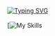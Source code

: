 <a href="https://git.io/typing-svg"><img src="https://readme-typing-svg.demolab.com?font=JetBrainsMono+Nerd+Font&weight=900&size=33&pause=1000&random=false&width=435&lines=I+use+arch+btw" alt="Typing SVG" /></a>
<br>
<br>
[![My Skills](https://skillicons.dev/icons?i=linux,arch,python,c,rust,discord,vim,neovim,gmail,github,bash](https://skillicons.dev))
